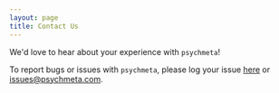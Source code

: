 ```yaml
---
layout: page
title: Contact Us
---
```


We'd love to hear about your experience with `psychmeta`! 

To report bugs or issues with `psychmeta`, please log your issue [here](https://github.com/jadahlke/psychmeta/issues) or [issues@psychmeta.com](mailto:issues@psychmeta.com). 
